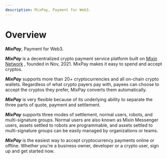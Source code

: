 ```yaml
---
description: MixPay, Payment for Web3.
---
```


# Overview

_**MixPay**_, Payment for Web3.

_**MixPay**_ is a decentralized crypto payment service platform built on [Mixin Network](https://mixin.one) , founded in Nov, 2021. MixPay makes it easy to spend and accept cryptos.

_**MixPay**_ supports more than 20+ cryptocurrencies and all on-chain crypto wallets. Regardless of what crypto payers pay with, payees can choose to accept the cryptos they prefer, MixPay converts them automatically.

_**MixPay**_ is very flexible because of its underlying ability to separate the three parts of quote, payment and settlement.

_**MixPay**_ supports three modes of settlement, normal users, robots, and multi-signature groups. Normal users are also known as Mixin Messenger users, assets settled to robots are programmable, and assets settled to multi-signature groups can be easily managed by organizations or teams.

_**MixPay**_ is the easiest way to accept cryptocurrency payments online or offline. Whether you're a business owner, developer or a crypto user, sign up and get started now.
